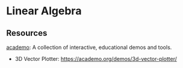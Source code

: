# Linear Algebra

## Resources

[academo](https://academo.org/): A collection of interactive, educational demos and tools.

- 3D Vector Plotter: https://academo.org/demos/3d-vector-plotter/